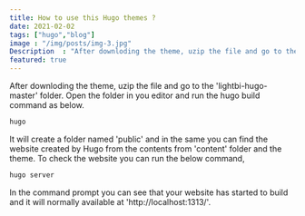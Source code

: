 ```yaml
---
title: How to use this Hugo themes ?
date: 2021-02-02
tags: ["hugo","blog"]
image : "/img/posts/img-3.jpg"
Description  : "After downloding the theme, uzip the file and go to the'lightbi-hugo-master' folder. Open the folder in you editor..."
featured: true
---
```


After downloding the theme, uzip the file and go to the 'lightbi-hugo-master' folder. Open the folder in you editor and run the hugo build command as below.

```bash
hugo
```


It will create a folder named 'public' and in the same you can find the website created by Hugo from the contents from 'content' folder and the theme.
To check the website you can run the below command, 

```bash
hugo server
```

In the command prompt you can see that your website has started to build and it will normally available at 'http://localhost:1313/'.

<!--Photo by Robert Katzki on Unsplash-->
